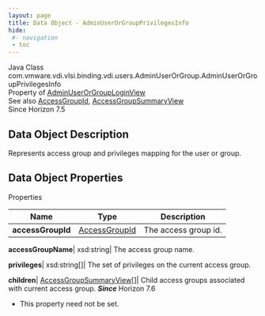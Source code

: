 ```yaml
---
layout: page
title: Data Object - AdminUserOrGroupPrivilegesInfo
hide:
 #- navigation
 - toc
---
```






Java Class
    com.vmware.vdi.vlsi.binding.vdi.users.AdminUserOrGroup.AdminUserOrGroupPrivilegesInfo  
Property of
     [AdminUserOrGroupLoginView](vdi.users.AdminUserOrGroup.AdminUserOrGroupLoginView.md#field_detail)  
See also
     [AccessGroupId](vdi.entity.AccessGroupId.md), [AccessGroupSummaryView](vdi.users.AccessGroup.AccessGroupSummaryView.md)  
Since 
    Horizon 7.5

## Data Object Description 

Represents access group and privileges mapping for the user or group. 

## Data Object Properties

Properties

Name |  Type |  Description   
---|---|---  
**accessGroupId**| [AccessGroupId](vdi.entity.AccessGroupId.md)|  The access group id.   
  
**accessGroupName**|  xsd:string|  The access group name.   
  
**privileges**|  xsd:string[]|  The set of privileges on the current access group.   
  
**children**| [AccessGroupSummaryView[]](vdi.users.AccessGroup.AccessGroupSummaryView.md)|  Child access groups associated with current access group.  **_Since_** Horizon 7.6  


* This property need not be set.

  
  
  
  
  
  

